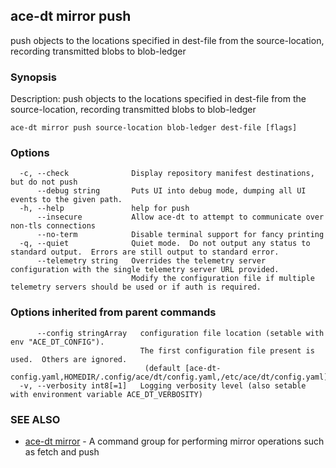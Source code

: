 ## ace-dt mirror push

push objects to the locations specified in dest-file from the source-location, recording transmitted blobs to blob-ledger

### Synopsis

Description:
  push objects to the locations specified in dest-file from the source-location, recording transmitted blobs to blob-ledger


```
ace-dt mirror push source-location blob-ledger dest-file [flags]
```

### Options

```
  -c, --check              Display repository manifest destinations, but do not push
      --debug string       Puts UI into debug mode, dumping all UI events to the given path.
  -h, --help               help for push
      --insecure           Allow ace-dt to attempt to communicate over non-tls connections
      --no-term            Disable terminal support for fancy printing
  -q, --quiet              Quiet mode.  Do not output any status to standard output.  Errors are still output to standard error.
      --telemetry string   Overrides the telemetry server configuration with the single telemetry server URL provided.  
                           Modify the configuration file if multiple telemetry servers should be used or if auth is required.
```

### Options inherited from parent commands

```
      --config stringArray   configuration file location (setable with env "ACE_DT_CONFIG").
                             The first configuration file present is used.  Others are ignored.
                              (default [ace-dt-config.yaml,HOMEDIR/.config/ace/dt/config.yaml,/etc/ace/dt/config.yaml])
  -v, --verbosity int8[=1]   Logging verbosity level (also setable with environment variable ACE_DT_VERBOSITY)
```

### SEE ALSO

* [ace-dt mirror](ace-dt_mirror.md)	 - A command group for performing mirror operations such as fetch and push

